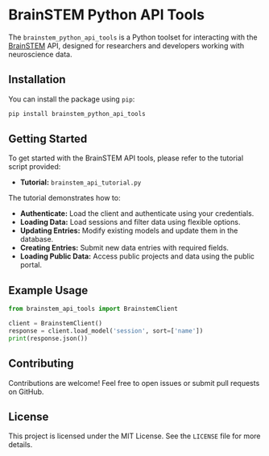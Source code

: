 # BrainSTEM Python API Tools

The `brainstem_python_api_tools` is a Python toolset for interacting with the [BrainSTEM](https://www.brainstem.org/) API, designed for researchers and developers working with neuroscience data.

## Installation
You can install the package using `pip`:
```bash
pip install brainstem_python_api_tools
```

## Getting Started
To get started with the BrainSTEM API tools, please refer to the tutorial script provided:

- **Tutorial:** `brainstem_api_tutorial.py`

The tutorial demonstrates how to:

- **Authenticate:** Load the client and authenticate using your credentials.
- **Loading Data:** Load sessions and filter data using flexible options.
- **Updating Entries:** Modify existing models and update them in the database.
- **Creating Entries:** Submit new data entries with required fields.
- **Loading Public Data:** Access public projects and data using the public portal.

## Example Usage
```python
from brainstem_api_tools import BrainstemClient

client = BrainstemClient()
response = client.load_model('session', sort=['name'])
print(response.json())
```

## Contributing
Contributions are welcome! Feel free to open issues or submit pull requests on GitHub.

## License
This project is licensed under the MIT License. See the `LICENSE` file for more details.